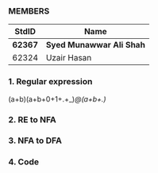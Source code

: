 ### MEMBERS ###
StdID | Name
------------ | -------------
**62367** | **Syed Munawwar Ali Shah** <!--this is the group leader in bold-->
62324 | Uzair Hasan

### 1. Regular expression ###
(a+b)(a+b+0+1+.+_)*@(a+b+.)*

### 2. RE to NFA ###

### 3. NFA to DFA ###


### 4. Code ###
